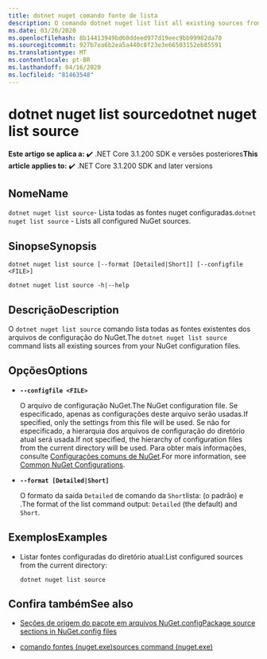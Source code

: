 ```yaml
---
title: dotnet nuget comando fonte de lista
description: O comando dotnet nuget list list all existing sources from your NuGet configuration files.
ms.date: 03/20/2020
ms.openlocfilehash: 8b14413949bd60ddeed977d19eec9bb99982da70
ms.sourcegitcommit: 927b7ea6b2ea5a440c8f23e3e66503152eb85591
ms.translationtype: MT
ms.contentlocale: pt-BR
ms.lasthandoff: 04/16/2020
ms.locfileid: "81463548"
---
```

# <a name="dotnet-nuget-list-source"></a><span data-ttu-id="2af3a-103">dotnet nuget list source</span><span class="sxs-lookup"><span data-stu-id="2af3a-103">dotnet nuget list source</span></span>

<span data-ttu-id="2af3a-104">**Este artigo se aplica a:** ✔️ .NET Core 3.1.200 SDK e versões posteriores</span><span class="sxs-lookup"><span data-stu-id="2af3a-104">**This article applies to:** ✔️ .NET Core 3.1.200 SDK and later versions</span></span>

## <a name="name"></a><span data-ttu-id="2af3a-105">Nome</span><span class="sxs-lookup"><span data-stu-id="2af3a-105">Name</span></span>

<span data-ttu-id="2af3a-106">`dotnet nuget list source`- Lista todas as fontes nuget configuradas.</span><span class="sxs-lookup"><span data-stu-id="2af3a-106">`dotnet nuget list source` - Lists all configured NuGet sources.</span></span>

## <a name="synopsis"></a><span data-ttu-id="2af3a-107">Sinopse</span><span class="sxs-lookup"><span data-stu-id="2af3a-107">Synopsis</span></span>

```dotnetcli
dotnet nuget list source [--format [Detailed|Short]] [--configfile <FILE>]

dotnet nuget list source -h|--help
```

## <a name="description"></a><span data-ttu-id="2af3a-108">Descrição</span><span class="sxs-lookup"><span data-stu-id="2af3a-108">Description</span></span>

<span data-ttu-id="2af3a-109">O `dotnet nuget list source` comando lista todas as fontes existentes dos arquivos de configuração do NuGet.</span><span class="sxs-lookup"><span data-stu-id="2af3a-109">The `dotnet nuget list source` command lists all existing sources from your NuGet configuration files.</span></span>

## <a name="options"></a><span data-ttu-id="2af3a-110">Opções</span><span class="sxs-lookup"><span data-stu-id="2af3a-110">Options</span></span>

- **`--configfile <FILE>`**

  <span data-ttu-id="2af3a-111">O arquivo de configuração NuGet.</span><span class="sxs-lookup"><span data-stu-id="2af3a-111">The NuGet configuration file.</span></span> <span data-ttu-id="2af3a-112">Se especificado, apenas as configurações deste arquivo serão usadas.</span><span class="sxs-lookup"><span data-stu-id="2af3a-112">If specified, only the settings from this file will be used.</span></span> <span data-ttu-id="2af3a-113">Se não for especificado, a hierarquia dos arquivos de configuração do diretório atual será usada.</span><span class="sxs-lookup"><span data-stu-id="2af3a-113">If not specified, the hierarchy of configuration files from the current directory will be used.</span></span> <span data-ttu-id="2af3a-114">Para obter mais informações, consulte [Configurações comuns de NuGet](https://docs.microsoft.com/nuget/consume-packages/configuring-nuget-behavior).</span><span class="sxs-lookup"><span data-stu-id="2af3a-114">For more information, see [Common NuGet Configurations](https://docs.microsoft.com/nuget/consume-packages/configuring-nuget-behavior).</span></span>

- **`--format [Detailed|Short]`**

  <span data-ttu-id="2af3a-115">O formato da saída `Detailed` de comando da `Short`lista: (o padrão) e .</span><span class="sxs-lookup"><span data-stu-id="2af3a-115">The format of the list command output: `Detailed` (the default) and `Short`.</span></span>

## <a name="examples"></a><span data-ttu-id="2af3a-116">Exemplos</span><span class="sxs-lookup"><span data-stu-id="2af3a-116">Examples</span></span>

- <span data-ttu-id="2af3a-117">Listar fontes configuradas do diretório atual:</span><span class="sxs-lookup"><span data-stu-id="2af3a-117">List configured sources from the current directory:</span></span>

  ```dotnetcli
  dotnet nuget list source
  ```

## <a name="see-also"></a><span data-ttu-id="2af3a-118">Confira também</span><span class="sxs-lookup"><span data-stu-id="2af3a-118">See also</span></span>

- [<span data-ttu-id="2af3a-119">Seções de origem do pacote em arquivos NuGet.config</span><span class="sxs-lookup"><span data-stu-id="2af3a-119">Package source sections in NuGet.config files</span></span>](/nuget/reference/nuget-config-file#package-source-sections)

- [<span data-ttu-id="2af3a-120">comando fontes (nuget.exe)</span><span class="sxs-lookup"><span data-stu-id="2af3a-120">sources command (nuget.exe)</span></span>](/nuget/reference/cli-reference/cli-ref-sources)
